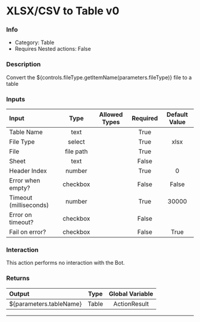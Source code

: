 # XLSX/CSV to Table v0

### Info

- Category: Table
- Requires Nested actions: False


### Description
Convert the ${controls.fileType.getItemName(parameters.fileType)} file to a table


### Inputs

| Input | Type | Allowed Types | Required |  Default Value |
| :--- | :---: | :---: | :---: | :---: |
| Table Name | text |  | True |  |
| File Type | select |  | True | xlsx |
| File | file path |  | True |  |
| Sheet | text |  | False |  |
| Header Index | number |  | True | 0 |
| Error when empty? | checkbox |  | False | False |
| Timeout (milliseconds) | number |  | True | 30000 |
| Error on timeout? | checkbox |  | False |  |
| Fail on error? | checkbox |  | False | True |


### Interaction
This action performs no interaction with the Bot.

### Returns

| Output | Type | Global Variable |
| :--- | :---: | :---: |
| ${parameters.tableName} | Table | ActionResult |

---